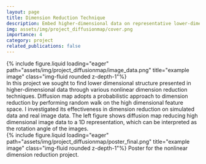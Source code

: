 ```yaml
---
layout: page
title: Dimension Reduction Technique
description: Embed higher-dimensional data on representative lower-dimensional manifold.
img: assets/img/project_diffusionmap/cover.png
importance: 4
category: project
related_publications: false
---
```


<div class="row justify-content-sm-center">
    <div class="col-sm-4 mt-3 mt-md-0">
        {% include figure.liquid loading="eager" path="assets/img/project_diffusionmap/image_data.png" title="example image" class="img-fluid rounded z-depth-1"%}
    </div>
    <div class="col-sm-8 mt-3 mt-md-0">
        In this project we sought to find lower dimensional structure presented in higher-dimensional data through various nonlinear dimension reduction techniques. Diffusion map adopts a probabilistic approach to dimension reduction by performing random walk on the high dimensional feature space. I investigated its effectiveness in dimension reduction on simulated data and real image data. The left figure shows diffusion map reducing high dimensional image data to a 1D representation, which can be interpreted as the rotation angle of the images.
    </div>
</div>

<div class="col-sm mt-3 mt-md-0">
    {% include figure.liquid loading="eager" path="assets/img/project_diffusionmap/poster_final.png" title="example image" class="img-fluid rounded z-depth-1"%}
    Poster for the nonlinear dimension reduction project.
</div>
